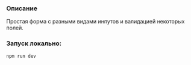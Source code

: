 ### Описание
Простая форма с разными видами инпутов и валидацией некоторых полей.

### Запуск локально:
```
npm run dev
```